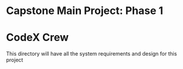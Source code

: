 # Capstone Main Project: Phase 1

# CodeX Crew

This directory will have all the system requirements and design for this project
